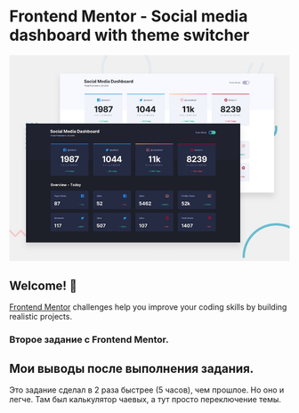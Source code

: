 # Frontend Mentor - Social media dashboard with theme switcher

![Design preview for the Social media dashboard with theme switcher coding challenge](./design/desktop-preview.jpg)

## Welcome! 👋

[Frontend Mentor](https://www.frontendmentor.io) challenges help you improve your coding skills by building realistic projects.

### Второе задание с Frontend Mentor.

## Мои выводы после выполнения задания.

Это задание сделал в 2 раза быстрее (5 часов), чем прошлое. Но оно и легче. Там был калькулятор чаевых, а тут просто переключение темы.

